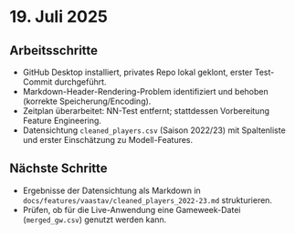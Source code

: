 # 19. Juli 2025

## Arbeitsschritte
- GitHub Desktop installiert, privates Repo lokal geklont, erster Test-Commit durchgeführt.
- Markdown-Header-Rendering-Problem identifiziert und behoben (korrekte Speicherung/Encoding).
- Zeitplan überarbeitet: NN-Test entfernt; stattdessen Vorbereitung Feature Engineering.
- Datensichtung `cleaned_players.csv` (Saison 2022/23) mit Spaltenliste und erster Einschätzung zu Modell-Features.

## Nächste Schritte
- Ergebnisse der Datensichtung als Markdown in `docs/features/vaastav/cleaned_players_2022-23.md` strukturieren.
- Prüfen, ob für die Live-Anwendung eine Gameweek-Datei (`merged_gw.csv`) genutzt werden kann.
